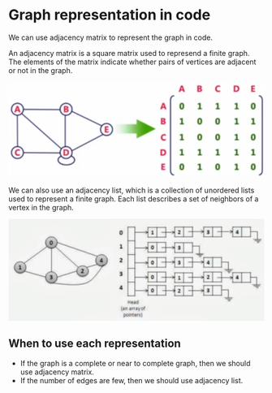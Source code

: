 # Graph representation in code

We can use adjacency matrix to represent the graph in code.

An adjacency matrix is a square matrix used to represend a finite graph. The elements of the matrix indicate whether pairs of vertices are adjacent or not in the graph.

![](../../images/2019-07-22-14-30-02.png)

We can also use an adjacency list, which is a collection of unordered lists used to represent a finite graph. Each list describes a set of neighbors of a vertex in the graph.

![](../../images/2019-07-22-14-31-41.png)

## When to use each representation

- If the graph is a complete or near to complete graph, then we should use adjacency matrix.
- If the number of edges are few, then we should use adjacency list.

